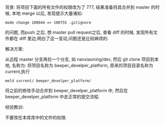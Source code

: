 背景:
将项目下面的所有文件的权限改为了 777, 结果准备将其合并到 master 的时候, 本地 merge 以后, 发现提示大量诸如:

```
mode change 100644 => 100755 .gitignore
```

的问题, 而push 之后, 想 master pull request之后, 查看 diff 的时候, 发现所有文件都在 diff 里边,明白了这一变动,问题还是比较麻烦的.

解决方案:

从远程 master 分支再拉一个分支, 如 nanxiaoning/dev, 然后 git clone 项目到本地, 名称为: 将项目名称为 beeper_develper_platform, 原来的项目目录名称为 current,执行

```
meld current/ beeper_develper_platform/
```
将之前的修改手动合并到 beeper_develper_platform 中, 然后在 beeper_develper_platform 中走正常的提交流程.


经验教训: 

不要改在本库库中的文件的权限.

